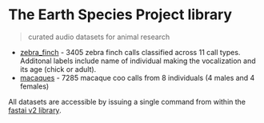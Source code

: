 # The Earth Species Project library

> curated audio datasets for animal research

* [zebra_finch](https://github.com/earthspecies/esp_library/tree/master/zebra_finch) - 3405 zebra finch calls classified across 11 call types. Additonal labels include name of individual making the vocalization and its age (chick or adult).
* [macaques](https://github.com/earthspecies/esp_library/tree/master/macaques) - 7285 macaque coo calls from 8 individuals (4 males and 4 females)

All datasets are accessible by issuing a single command from within the [fastai v2 library](https://github.com/fastai/fastai2).

